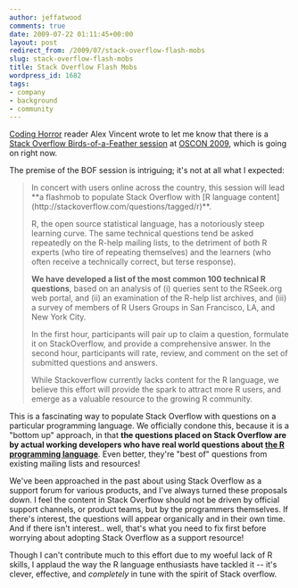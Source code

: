 ```yaml
---
author: jeffatwood
comments: true
date: 2009-07-22 01:11:45+00:00
layout: post
redirect_from: /2009/07/stack-overflow-flash-mobs
slug: stack-overflow-flash-mobs
title: Stack Overflow Flash Mobs
wordpress_id: 1682
tags:
- company
- background
- community
---
```



[Coding Horror](http://www.codinghorror.com/blog/) reader Alex Vincent wrote to let me know that there is a [Stack Overflow Birds-of-a-Feather session](http://en.oreilly.com/oscon2009/public/schedule/detail/10432) at [OSCON 2009](http://en.oreilly.com/oscon2009), which is going on right now.



The premise of the BOF session is intriguing; it's not at all what I expected:





<blockquote>
In concert with users online across the country, this session will lead **a flashmob to populate Stack Overflow with [R language content](http://stackoverflow.com/questions/tagged/r)**.

> 
> 
R, the open source statistical language, has a notoriously steep learning curve. The same technical questions tend be asked repeatedly on the R-help mailing lists, to the detriment of both R experts (who tire of repeating themselves) and the learners (who often receive a technically correct, but terse response).

> 
> 
**We have developed a list of the most common 100 technical R questions**, based on an analysis of (i) queries sent to the RSeek.org web portal, and (ii) an examination of the R-help list archives, and (iii) a survey of members of R Users Groups in San Francisco, LA, and New York City.

> 
> 
In the first hour, participants will pair up to claim a question, formulate it on StackOverflow, and provide a comprehensive answer. In the second hour, participants will rate, review, and comment on the set of submitted questions and answers.

> 
> 
While Stackoverflow currently lacks content for the R language, we believe this effort will provide the spark to attract more R users, and emerge as a valuable resource to the growing R community.
</blockquote>





This is a fascinating way to populate Stack Overflow with questions on a particular programming language. We officially condone this, because it is a "bottom up" approach, in that **the questions placed on Stack Overflow are by actual working developers who have real world questions about [the R programming language](http://en.wikipedia.org/wiki/R_%28programming_language%29)**. Even better, they're "best of" questions from existing mailing lists and resources!



We've been approached in the past about using Stack Overflow as a support forum for various products, and I've always turned these proposals down. I feel the content in Stack Overflow should not be driven by official support channels, or product teams, but by the programmers themselves. If there's interest, the questions will appear organically and in their own time. And if there isn't interest.. well, that's what you need to fix first before worrying about adopting Stack Overflow as a support resource!



Though I can't contribute much to this effort due to my woeful lack of R skills, I applaud the way the R language enthusiasts have tackled it -- it's clever, effective, and _completely_ in tune with the spirit of Stack overflow.

